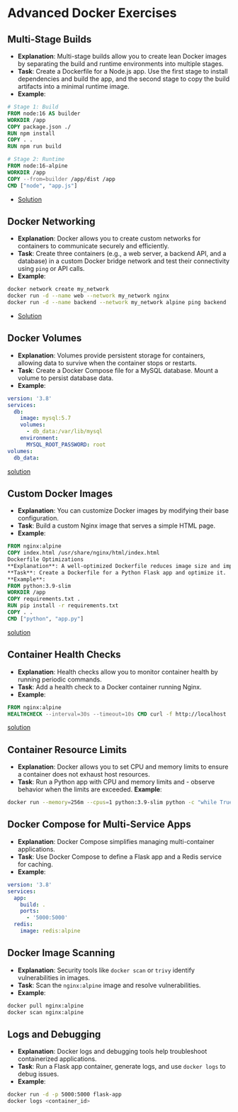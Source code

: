 # Advanced Docker Exercises

## Multi-Stage Builds

- **Explanation**: Multi-stage builds allow you to create lean Docker images by separating the build and runtime environments into multiple stages.
- **Task**: Create a Dockerfile for a Node.js app. Use the first stage to install dependencies and build the app, and the second stage to copy the build artifacts into a minimal runtime image.
- **Example**:

```Dockerfile
# Stage 1: Build
FROM node:16 AS builder
WORKDIR /app
COPY package.json ./
RUN npm install
COPY . .
RUN npm run build

# Stage 2: Runtime
FROM node:16-alpine
WORKDIR /app
COPY --from=builder /app/dist /app
CMD ["node", "app.js"]
```

- [Solution](multi-stage-build/Dockerfile)

## Docker Networking

- **Explanation**: Docker allows you to create custom networks for containers to communicate securely and efficiently.
- **Task**: Create three containers (e.g., a web server, a backend API, and a database) in a custom Docker bridge network and test their connectivity using `ping` or API calls.
- **Example**:

```bash
docker network create my_network
docker run -d --name web --network my_network nginx
docker run -d --name backend --network my_network alpine ping backend
```

- [Solution](docker-network/docker-compose.yaml)

## Docker Volumes

- **Explanation**: Volumes provide persistent storage for containers, allowing data to survive when the container stops or restarts.
- **Task**: Create a Docker Compose file for a MySQL database. Mount a volume to persist database data.
- **Example**:

```yaml
version: '3.8'
services:
  db:
    image: mysql:5.7
    volumes:
      - db_data:/var/lib/mysql
    environment:
      MYSQL_ROOT_PASSWORD: root
volumes:
  db_data:
```

[solution](docker-volumes/docker-compose.yaml)

## Custom Docker Images

- **Explanation**: You can customize Docker images by modifying their base configuration.
- **Task**: Build a custom Nginx image that serves a simple HTML page.
- **Example**:

```Dockerfile
FROM nginx:alpine
COPY index.html /usr/share/nginx/html/index.html
Dockerfile Optimizations
**Explanation**: A well-optimized Dockerfile reduces image size and improves build speed by leveraging caching and `.dockerignore`.
**Task**: Create a Dockerfile for a Python Flask app and optimize it.
**Example**:
FROM python:3.9-slim
WORKDIR /app
COPY requirements.txt .
RUN pip install -r requirements.txt
COPY . .
CMD ["python", "app.py"]
```

[solution](custom-docker-image/Dockerfile)

## Container Health Checks

- **Explanation**: Health checks allow you to monitor container health by running periodic commands.
- **Task**: Add a health check to a Docker container running Nginx.
- **Example**:

```Dockerfile
FROM nginx:alpine
HEALTHCHECK --interval=30s --timeout=10s CMD curl -f http://localhost || exit 1
```

[solution](container-health-checks/Dockerfile)

## Container Resource Limits

- **Explanation**: Docker allows you to set CPU and memory limits to ensure a container does not exhaust host resources.
- **Task**: Run a Python app with CPU and memory limits and - observe behavior when the limits are exceeded.
  **Example**:

```bash
docker run --memory=256m --cpus=1 python:3.9-slim python -c "while True: pass"
```

## Docker Compose for Multi-Service Apps

- **Explanation**: Docker Compose simplifies managing multi-container applications.
- **Task**: Use Docker Compose to define a Flask app and a Redis service for caching.
- **Example**:

```yaml
version: '3.8'
services:
  app:
    build: .
    ports:
      - '5000:5000'
  redis:
    image: redis:alpine
```

## Docker Image Scanning

- **Explanation**: Security tools like `docker scan` or `trivy` identify vulnerabilities in images.
- **Task**: Scan the `nginx:alpine` image and resolve vulnerabilities.
- **Example**:

```bash
docker pull nginx:alpine
docker scan nginx:alpine
```

## Logs and Debugging

- **Explanation**: Docker logs and debugging tools help troubleshoot containerized applications.
- **Task**: Run a Flask app container, generate logs, and use `docker logs` to debug issues.
- **Example**:

```bash
docker run -d -p 5000:5000 flask-app
docker logs <container_id>
```
